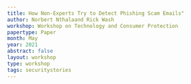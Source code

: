 ```yaml
---
title: How Non-Experts Try to Detect Phishing Scam Emails"
author: Norbert Nthalaand Rick Wash
workshop: Workshop on Technology and Consumer Protection
papertype: Paper
month: May
year: 2021
abstract: false
layout: workshop
type: workshop
tags: securitystories
---
```


